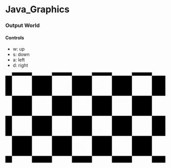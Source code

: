 # Java_Graphics


### Output World

#### Controls
* w: up
* s: down
* a: left
* d: right
<img src="https://github.com/developer-ishan/Java_Graphics/blob/master/media/output.gif" width="500" height="auto" />
